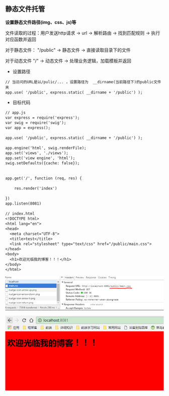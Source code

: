 ## 静态文件托管

**设置静态文件路径(img、css、js)等**

文件读取的过程：用户发送http请求 -> url -> 解析路由 -> 找到匹配规则 -> 执行对应函数并返回

对于静态文件：
"/public" -> 静态文件 -> 直接读取目录下的文件

对于动态文件
"/" -> 动态文件 -> 处理业务逻辑，加载模板并返回


* 设置路径

```
// 当访问的URL是以/pulic/... ，设置路径为  __dirname(当前路径下)的public文件夹
app.use( '/public', express.static( __dirname + '/public') );
```

* 目标代码

```
// app.js
var express = require('express');
var swig = require('swig');
var app = express();

app.use( '/public', express.static( __dirname + '/public') );

app.engine('html', swig.renderFile);
app.set('views', './views');
app.set('view engine', 'html');
swig.setDefaults({cache: false});


app.get('/', function (req, res) {

    res.render('index')

})
app.listen(8081)

// index.html
<!DOCTYPE html>
<html lang="en">
<head>
  <meta charset="UTF-8">
  <title>test</title>
  <link rel="stylesheet" type="text/css" href="/public/main.css">
</head>
<body>
  <h1>欢迎光临我的博客！！！</h1>
</body>
</html>
```
![](/博客管理系统/img/静态文件1.jpg)

![](/博客管理系统/img/静态文件2.jpg)


